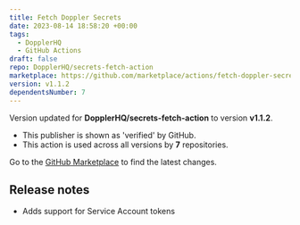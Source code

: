 ```yaml
---
title: Fetch Doppler Secrets
date: 2023-08-14 18:58:20 +00:00
tags:
  - DopplerHQ
  - GitHub Actions
draft: false
repo: DopplerHQ/secrets-fetch-action
marketplace: https://github.com/marketplace/actions/fetch-doppler-secrets
version: v1.1.2
dependentsNumber: 7
---
```



Version updated for **DopplerHQ/secrets-fetch-action** to version **v1.1.2**.
- This publisher is shown as 'verified' by GitHub.
- This action is used across all versions by **7** repositories.

Go to the [GitHub Marketplace](https://github.com/marketplace/actions/fetch-doppler-secrets) to find the latest changes.

## Release notes

- Adds support for Service Account tokens

